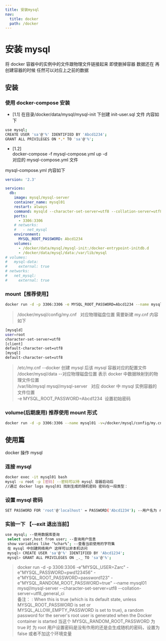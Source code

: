 ```yaml
---
title: 安装mysql
nav:
  title: docker
  path: /docker
---
```


# 安装 mysql

将 docker 容器中的实例中的文件跟物理文件链接起来 即使删掉容器 数据还在 再创建容器的时候 任然可以对应上之前的数据

## 安装

### 使用 docker-compose 安装

- [1.1] 在目录/docker/data/mysql/mysql-init 下创建 init-user.sql 文件 内容如下

```bash
use mysql;
CREATE USER 'sa'@'%' IDENTIFIED BY 'Abcd1234';
GRANT ALL PRIVILEGES ON *.* TO 'sa'@'%';
```

- [1.2]  
  docker-compose -f mysql-compose.yml up -d  
  对应的 mysql-compose.yml 文件

mysql-compose.yml 内容如下

```yml
version: '2.3'

services:
  db:
    image: mysql/mysql-server
    container_name: mysql01
    restart: always
    command: mysqld --character-set-server=utf8 --collation-server=utf8_general_ci
    ports:
      - 3306:3306
    # networks:
    #   - net_mysql
    environment:
      MYSQL_ROOT_PASSWORD: Abcd1234
    volumes:
      - /docker/data/mysql/mysql-init:/docker-entrypoint-initdb.d
      - /docker/data/mysql/data:/var/lib/mysql
# volumes:
#   mysql-data:
#     external: true
# networks:
#   net_mysql:
#     external: true
```

### mount【推荐使用】

```bash
docker run -d -p 3306:3306 -e MYSQL_ROOT_PASSWORD=Abcd1234 --name mysql01 --restart always --mount type=bind,src=/docker/mysql/config/my.cnf,dst=/etc/my.cnf --mount type=bind,src=/docker/mysql/data,dst=/var/lib/mysql mysql
```

> /docker/mysql/config/my.cnf &nbsp;&nbsp;对应物理磁盘位置 需要新建 my.cnf 内容如下

```bash
[mysqld]
user=root
character-set-server=utf8
[client]
default-character-set=utf8
[mysql]
default-character-set=utf8
```

> /etc/my.cnf --docker 创建 mysql 后该 mysql 容器对应的配置文件  
> /docker/mysql/data --对应物理磁盘位置 表示 docker 中数据映射到的物理文件位置  
> /var/lib/mysql mysql/mysql-server &nbsp;&nbsp;对应 docker 中 mysql 实例容器的文件位置  
> -e MYSQL_ROOT_PASSWORD=Abcd1234 &nbsp;设置初始密码

### volume(后期废用) 推荐使用 mount 形式

```bash
docker run -d -p 3306:3306 --name mysql01 -v=/docker/mysql/config/my.cnf:/etc/my.cnf -v=/docker/mysql/data:/var/lib/mysql mysql/mysql-server
```

## 使用篇

docker 操作 mysql

### 连接 mysql

```bash
docker exec -it mysql01 bash
mysql -u root -p [密码] --密码可以待 mysql 容器启动后
//通过 docker logs mysql01 找到生成的随机密码 密码在一段类型：
```

### 设置 mysql 密码

```bash
SET PASSWORD FOR 'root'@'localhost' = PASSWORD('Abcd1234'); --用户名为 root 密码为 Abcd1234
```

### 实验一下 【--exit 退出当前】

```bash
use mysql; --使用数据库查询
 select user,host from user; --查询用户信息
 show variables like ‘%char%’; --查看当前使用的字符集
 在 mysql 中创建网络用户 这样可以非本机访问
 mysql> CREATE USER 'sa'@'%' IDENTIFIED BY 'Abcd1234';
 mysql> GRANT ALL PRIVILEGES ON _._ TO 'sa'@'%';
```

> docker run -d -p 3306:3306 -e"MYSQL_USER=Zarc" -e"MYSQL_PASSWORD=pwd123456" -e"MYSQL_ROOT_PASSWORD=password123" -e"MYSQL_RANDOM_ROOT_PASSWORD=true" --name mysql01 mysql/mysql-server --character-set-server=utf8 --collation-server=utf8_general_ci  
> 备注： : When this is true (which is its default state, unless MYSQL_ROOT_PASSWORD is set or MYSQL_ALLOW_EMPTY_PASSWORD is set to true), a random password for the server's root user is generated when the Docker container is started 当这个 MYSQL_RANDOM_ROOT_PASSWORD 为 true 时 为 root 用户设置密码是没有作用的还是会生成随机的密码，设置为 false 或者不加这个环境变量
